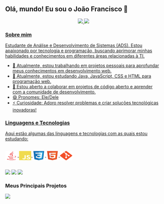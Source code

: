 ## Olá, mundo! Eu sou o João Francisco 👋
<div align="center">
  <a href="https://github.com/JoaoFranciscoSM">
  <img height="175em" src="https://github-readme-stats.vercel.app/api?username=JoaoFranciscoSM&show_icons=true&theme=dark&include_all_commits=true"/>
  <img height="175em" src="https://github-readme-stats.vercel.app/api/top-langs/?username=JoaoFranciscoSM&theme=dark&layout=compact"/>
  
</div>

### Sobre mim

Estudante de Análise e Desenvolvimento de Sistemas (ADS). Estou apaixonado por tecnologia e programação, buscando aprimorar minhas habilidades e conhecimentos em diferentes áreas relacionadas à TI.

- 🔭 Atualmente, estou trabalhando em projetos pessoais para aprofundar meus conhecimentos em desenvolvimento web.
- 🌱 Atualmente, estou estudando Java, JavaScript, CSS e HTML para programação web.
- 👯 Estou aberto a colaborar em projetos de código aberto e aprender com a comunidade de desenvolvimento.
- 😄 Pronomes: Ele/Dele
- ⚡ Curiosidade: Adoro resolver problemas e criar soluções tecnológicas inovadoras!

### Linguagens e Tecnologias

Aqui estão algumas das linguagens e tecnologias com as quais estou estudando:

<div style="display: inline_block"><br>
  <img align="center" alt="Joao-Java" height="30" width="40" src="https://raw.githubusercontent.com/devicons/devicon/master/icons/java/java-plain.svg">
  <img align="center" alt="Joao-Js" height="30" width="40" src="https://raw.githubusercontent.com/devicons/devicon/master/icons/javascript/javascript-plain.svg">
  <img align="center" alt="Joao-CSS" height="30" width="40" src="https://raw.githubusercontent.com/devicons/devicon/master/icons/css3/css3-original.svg">
  <img align="center" alt="Joao-HTML" height="30" width="40" src="https://raw.githubusercontent.com/devicons/devicon/master/icons/html5/html5-original.svg">
  <img align="center" alt="Joao-Git" height="30" width="40" src="https://raw.githubusercontent.com/devicons/devicon/master/icons/git/git-plain.svg">
</div>

##

<div> 
  <a href="https://instagram.com/joao.fr4ncisco" target="_blank"><img src="https://img.shields.io/badge/-Instagram-%23E4405F?style=for-the-badge&logo=instagram&logoColor=white" target="_blank"></a>
  <a href = "mailto:joao.francisco.s.de.matos@gmail.com"><img src="https://img.shields.io/badge/-Gmail-%23333?style=for-the-badge&logo=gmail&logoColor=white" target="_blank"></a>
  <a href="https://www.linkedin.com/in/jo%C3%A3o-francisco-santos-de-matos-365a16264" target="_blank"><img src="https://img.shields.io/badge/-LinkedIn-%230077B5?style=for-the-badge&logo=linkedin&logoColor=white" target="_blank"></a> 
</div>


### Meus Principais Projetos
  <div >
    <a href="https://github.com/JoaoFranciscoSM/SENAC-PWMB-1142735428-JoaoFrancisco">
    <img height="100em" src="https://github-readme-stats.vercel.app/api/pin/?username=JoaoFranciscoSM&theme=dark&layout=compact&repo=SENAC-PWMB-1142735428-JoaoFrancisco"/>
  </div>
